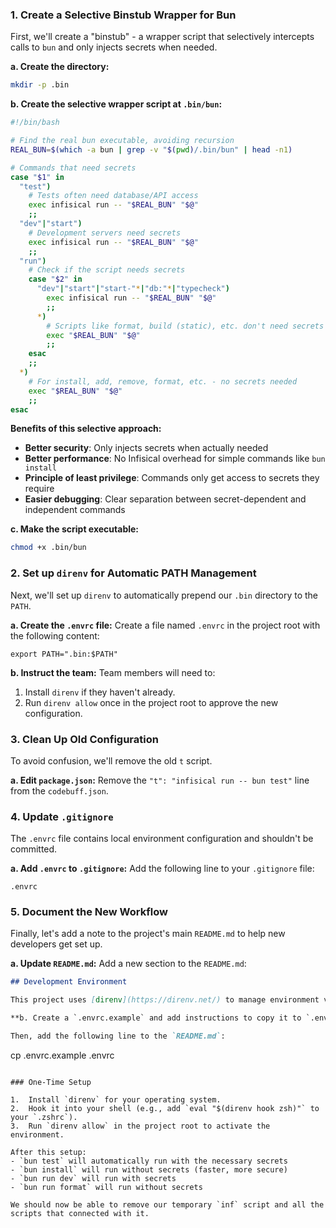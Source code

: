 ### 1. Create a Selective Binstub Wrapper for Bun

First, we'll create a "binstub" - a wrapper script that selectively intercepts calls to `bun` and only injects secrets when needed.

**a. Create the directory:**
```bash
mkdir -p .bin
```

**b. Create the selective wrapper script at `.bin/bun`:**
```bash
#!/bin/bash

# Find the real bun executable, avoiding recursion
REAL_BUN=$(which -a bun | grep -v "$(pwd)/.bin/bun" | head -n1)

# Commands that need secrets
case "$1" in
  "test")
    # Tests often need database/API access
    exec infisical run -- "$REAL_BUN" "$@"
    ;;
  "dev"|"start")
    # Development servers need secrets
    exec infisical run -- "$REAL_BUN" "$@"
    ;;
  "run")
    # Check if the script needs secrets
    case "$2" in
      "dev"|"start"|"start-"*|"db:"*|"typecheck")
        exec infisical run -- "$REAL_BUN" "$@"
        ;;
      *)
        # Scripts like format, build (static), etc. don't need secrets
        exec "$REAL_BUN" "$@"
        ;;
    esac
    ;;
  *)
    # For install, add, remove, format, etc. - no secrets needed
    exec "$REAL_BUN" "$@"
    ;;
esac
```

**Benefits of this selective approach:**
- **Better security**: Only injects secrets when actually needed
- **Better performance**: No Infisical overhead for simple commands like `bun install`
- **Principle of least privilege**: Commands only get access to secrets they require
- **Easier debugging**: Clear separation between secret-dependent and independent commands

**c. Make the script executable:**
```bash
chmod +x .bin/bun
```

### 2. Set up `direnv` for Automatic PATH Management

Next, we'll set up `direnv` to automatically prepend our `.bin` directory to the `PATH`.

**a. Create the `.envrc` file:**
Create a file named `.envrc` in the project root with the following content:
```
export PATH=".bin:$PATH"
```

**b. Instruct the team:**
Team members will need to:
1. Install `direnv` if they haven't already.
2. Run `direnv allow` once in the project root to approve the new configuration.

### 3. Clean Up Old Configuration

To avoid confusion, we'll remove the old `t` script.

**a. Edit `package.json`:**
Remove the `"t": "infisical run -- bun test"` line from the `codebuff.json`.

### 4. Update `.gitignore`

The `.envrc` file contains local environment configuration and shouldn't be committed.

**a. Add `.envrc` to `.gitignore`:**
Add the following line to your `.gitignore` file:
```
.envrc
```

### 5. Document the New Workflow

Finally, let's add a note to the project's main `README.md` to help new developers get set up.

**a. Update `README.md`:**
Add a new section to the `README.md`:

```markdown
## Development Environment

This project uses [direnv](https://direnv.net/) to manage environment variables and ensure consistent testing.

**b. Create a `.envrc.example` and add instructions to copy it to `.envrc`:**

Then, add the following line to the `README.md`:
```
cp .envrc.example .envrc
```

### One-Time Setup

1.  Install `direnv` for your operating system.
2.  Hook it into your shell (e.g., add `eval "$(direnv hook zsh)"` to your `.zshrc`).
3.  Run `direnv allow` in the project root to activate the environment.

After this setup:
- `bun test` will automatically run with the necessary secrets
- `bun install` will run without secrets (faster, more secure)
- `bun run dev` will run with secrets
- `bun run format` will run without secrets

We should now be able to remove our temporary `inf` script and all the scripts that connected with it.

